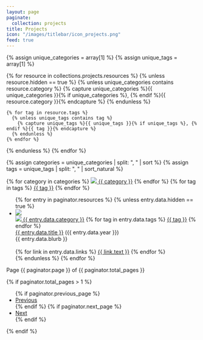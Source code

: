 ```yaml
---
layout: page
paginate:
  collection: projects
title: Projects
icon: "/images/titlebar/icon_projects.png"
feed: true
---
```


<div class="padding"></div>

{% assign unique_categories = array[1] %}
{% assign unique_tags = array[1] %}

{% for resource in collections.projects.resources %}
  {% unless resource.hidden == true %}
    {% unless unique_categories contains resource.category %}
      {% capture unique_categories %}{{ unique_categories }}{% if unique_categories %}, {% endif %}{{ resource.category }}{% endcapture %}
    {% endunless %}

    {% for tag in resource.tags %}
      {% unless unique_tags contains tag %}
        {% capture unique_tags %}{{ unique_tags }}{% if unique_tags %}, {% endif %}{{ tag }}{% endcapture %}
      {% endunless %}
    {% endfor %}
  {% endunless %}
{% endfor %}

{% assign categories = unique_categories | split: ", " | sort %}
{% assign tags = unique_tags | split: ", " | sort_natural %}

<div class="projects-tag-list">
  {% for category in categories %}
    <a class="project-tag" href="projects/{{ category | replace: " ", "-" }}"><img src="/images/projects/icon_{{ category | replace: " ", "_" }}.png" /> {{ category }}</a>
  {% endfor %}
  {% for tag in tags %}
    <a class="project-tag" href="projects/{{ tag }}">{{ tag }}</a>
  {% endfor %}
</div>

<div class="project-divider"></div>

<div class="projects">
  <ul class="project-entries">
    {% for entry in paginator.resources %}
      {% unless entry.data.hidden == true %}
        <li class="project-entry">
            <a class ="project-cover" href="{{ entry.relative_url }}"><img class="project-cover-image" src="/images/projects/{{ entry.data.id }}_cover.png" /></a>
            <div class="project-padding"></div>
            <div class="project-info">
              <div class="project-tags">
                <a class="project-tag" href="projects/{{ entry.data.category | replace: " ", "-" }}"><img src="/images/projects/icon_{{ entry.data.category | replace: " ", "_" }}.png" /> {{ entry.data.category }}</a>
                {% for tag in entry.data.tags %}
                  <a class="project-tag" href="projects/{{ tag }}">{{ tag }}</a>
                {% endfor %}
              </div>
              <a class="project-title" href="{{ entry.relative_url }}">{{ entry.data.title }}</a> ({{ entry.data.year }})
              <div class="project-blurb">{{ entry.data.blurb }}</div>
              <br/>
              <div class="project-links">
                {% for link in entry.data.links %}
                  <a class="project-link" href="{{link.link}}">{{ link.text }}</a>
                {% endfor %}
              </div>
            </div>
        </li>
      {% endunless %}
    {% endfor %}
  </ul>
</div>

<div class="pagination">
  <div class="pagination-number">
    Page {{ paginator.page }} of {{ paginator.total_pages }}
  </div>

  {% if paginator.total_pages > 1 %}
    <ul class="pagination-controls">
      {% if paginator.previous_page %}
        <li>
          <a href="{{ paginator.previous_page_path }}">Previous</a>
        </li>
      {% endif %}
      {% if paginator.next_page %}
        <li>
          <a href="{{ paginator.next_page_path }}">Next</a>
        </li>
      {% endif %}
    </ul>
  {% endif %}
</div>